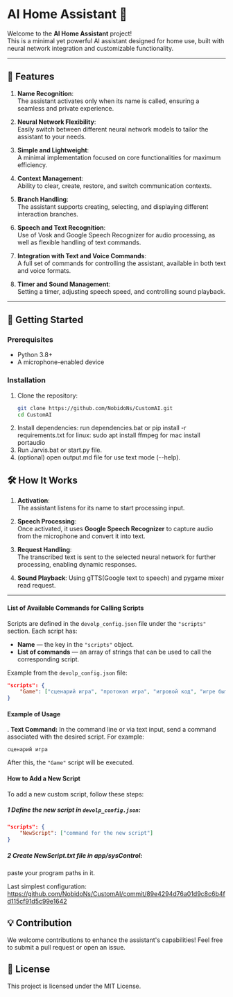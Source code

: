 # AI Home Assistant 🚀

Welcome to the **AI Home Assistant** project!  
This is a minimal yet powerful AI assistant designed for home use, built with neural network integration and customizable functionality.

---

## 🌟 Features

1. **Name Recognition**:  
   The assistant activates only when its name is called, ensuring a seamless and private experience.

2. **Neural Network Flexibility**:  
   Easily switch between different neural network models to tailor the assistant to your needs.

3. **Simple and Lightweight**:  
   A minimal implementation focused on core functionalities for maximum efficiency.

4. **Context Management**:  
   Ability to clear, create, restore, and switch communication contexts.

5. **Branch Handling**:  
   The assistant supports creating, selecting, and displaying different interaction branches.

6. **Speech and Text Recognition**:  
   Use of Vosk and Google Speech Recognizer for audio processing, as well as flexible handling of text commands.

7. **Integration with Text and Voice Commands**:  
   A full set of commands for controlling the assistant, available in both text and voice formats.

8. **Timer and Sound Management**:  
   Setting a timer, adjusting speech speed, and controlling sound playback.

---

## 🚀 Getting Started

### Prerequisites

- Python 3.8+
- A microphone-enabled device

### Installation

1. Clone the repository:
   ```bash
   git clone https://github.com/NobidoNs/CustomAI.git
   cd CustomAI
   ```
2. Install dependencies:
   run dependencies.bat
   or
   pip install -r requirements.txt
   for linux: sudo apt install ffmpeg
   for mac install portaudio
3. Run Jarvis.bat or start.py file.
4. (optional) open output.md file for use text mode (--help).

## 🛠️ How It Works

1. **Activation**:  
   The assistant listens for its name to start processing input.

2. **Speech Processing**:  
   Once activated, it uses **Google Speech Recognizer** to capture audio from the microphone and convert it into text.

3. **Request Handling**:  
   The transcribed text is sent to the selected neural network for further processing, enabling dynamic responses.

4. **Sound Playback**:
   Using gTTS(Google text to speech) and pygame mixer read request.

---

#### **List of Available Commands for Calling Scripts**

Scripts are defined in the `devolp_config.json` file under the `"scripts"` section. Each script has:

- **Name** — the key in the `"scripts"` object.
- **List of commands** — an array of strings that can be used to call the corresponding script.

Example from the `devolp_config.json` file:

```json
"scripts": {
    "Game": ["сценарий игра", "протокол игра", "игровой код", "игре быть"]
}
```

#### **Example of Usage**

. **Text Command:**
In the command line or via text input, send a command associated with the desired script. For example:

```
сценарий игра
```

After this, the `"Game"` script will be executed.

#### **How to Add a New Script**

To add a new custom script, follow these steps:

##### 1 **Define the new script in `devolp_config.json`:**

```json
"scripts": {
    "NewScript": ["command for the new script"]
}
```

##### 2 **Create NewScript.txt file in app/sysControl:**

paste your program paths in it.

Last simplest configuration: https://github.com/NobidoNs/CustomAI/commit/89e4294d76a01d9c8c6b4fd115cf91d5c99e1642

## 💡 Contribution

We welcome contributions to enhance the assistant's capabilities! Feel free to submit a pull request or open an issue.

## 📝 License

This project is licensed under the MIT License.
